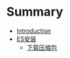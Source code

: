 # Summary

* [Introduction](README.md)
* [ES安装](chapter1.md)
  * [下载压缩包](chapter1/xia-zai-ya-suo-bao.md)

